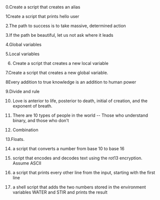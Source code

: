 0.Create a script that creates an alias

1Create a script that prints hello user

2.The path to success is to take massive, determined action

3.If the path be beautiful, let us not ask where it leads

4.Global variables

5.Local variables

6. Create a script that creates a new local variable

7.Create a script that creates a new global variable.

8Every addition to true knowledge is an addition to human power

9.Divide and rule

10. Love is anterior to life, posterior to death, initial of creation, and the exponent of breath.

11. There are 10 types of people in the world -- Those who understand binary, and those who don't

12. Combination

13.Floats.

14. a script that converts a number from base 10 to base 16

15. script that encodes and decodes text using the rot13 encryption. Assume ASCII

16. a script that prints every other line from the input, starting with the first line

17. a shell script that adds the two numbers stored in the environment variables WATER and STIR and prints the result




